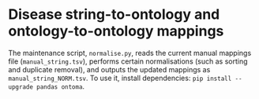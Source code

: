# Disease string-to-ontology and ontology-to-ontology mappings

The maintenance script, `normalise.py`, reads the current manual mappings file (`manual_string.tsv`), performs certain normalisations (such as sorting and duplicate removal), and outputs the updated mappings as `manual_string_NORM.tsv`. To use it, install dependencies: `pip install --upgrade pandas ontoma`.
